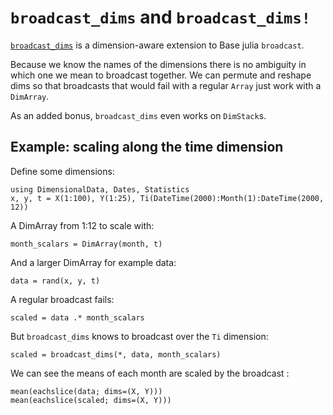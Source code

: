 # `broadcast_dims` and `broadcast_dims!`

[`broadcast_dims`](@ref) is a dimension-aware extension to Base julia `broadcast`. 

Because we know the names of the dimensions there is no ambiguity in which
one we mean to broadcast together. We can permute and reshape dims so that 
broadcasts that would fail with a regular `Array` just work with a `DimArray`. 

As an added bonus, `broadcast_dims` even works on `DimStack`s.

## Example: scaling along the time dimension

Define some dimensions:

````@ansi bd
using DimensionalData, Dates, Statistics
x, y, t = X(1:100), Y(1:25), Ti(DateTime(2000):Month(1):DateTime(2000, 12))
````

A DimArray from 1:12 to scale with:

````@ansi bd
month_scalars = DimArray(month, t)
````

And a larger DimArray for example data:

````@ansi bd
data = rand(x, y, t)
````

A regular broadcast fails:

````@ansi bd
scaled = data .* month_scalars
````

But `broadcast_dims` knows to broadcast over the `Ti` dimension:

````@ansi bd
scaled = broadcast_dims(*, data, month_scalars)
````

We can see the means of each month are scaled by the broadcast :

````@ansi bd
mean(eachslice(data; dims=(X, Y)))
mean(eachslice(scaled; dims=(X, Y)))
````
